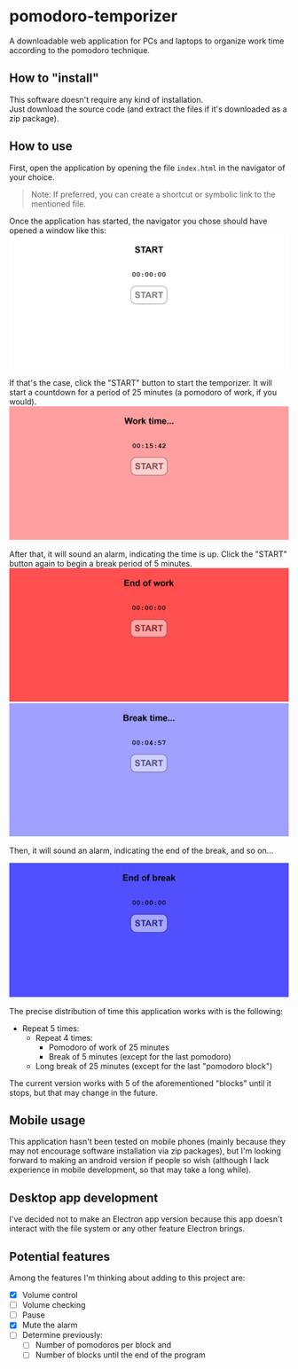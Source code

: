 # pomodoro-temporizer
A downloadable web application for PCs and laptops to organize work time according to the pomodoro technique.

## How to "install"
This software doesn't require any kind of installation.<br>
Just download the source code (and extract the files if it's downloaded as a zip package).

## How to use
First, open the application by opening the file `index.html` in the navigator of your choice.
> Note: If preferred, you can create a shortcut or symbolic link to the mentioned file.

Once the application has started, the navigator you chose should have opened a window like this:
![Screenshot of the start state](https://raw.githubusercontent.com/santiagodeolivera/pomodoro-temporizer/main/README-images/screenshot-start.jpg)

If that's the case, click the "START" button to start the temporizer. It will start a countdown for a period of 25 minutes (a pomodoro of work, if you would).<br>
![Screenshot of the work state](https://raw.githubusercontent.com/santiagodeolivera/pomodoro-temporizer/main/README-images/screenshot-work.jpg)

After that, it will sound an alarm, indicating the time is up. Click the "START" button again to begin a break period of 5 minutes.<br>
![Screenshot of the end of work state](https://raw.githubusercontent.com/santiagodeolivera/pomodoro-temporizer/main/README-images/screenshot-end-work.jpg)
![Screenshot of the break state](https://raw.githubusercontent.com/santiagodeolivera/pomodoro-temporizer/main/README-images/screenshot-break.jpg)

Then, it will sound an alarm, indicating the end of the break, and so on...

![Screenshot of the end of break state](https://raw.githubusercontent.com/santiagodeolivera/pomodoro-temporizer/main/README-images/screenshot-end-break.jpg)

The precise distribution of time this application works with is the following:
* Repeat 5 times:
	* Repeat 4 times:
		* Pomodoro of work of 25 minutes
		* Break of 5 minutes (except for the last pomodoro)
	* Long break of 25 minutes (except for the last "pomodoro block")

The current version works with 5 of the aforementioned "blocks" until it stops, but that may change in the future.

## Mobile usage

This application hasn't been tested on mobile phones (mainly because they may not encourage software installation via zip packages), but I'm looking forward to making an android version if people so wish (although I lack experience in mobile development, so that may take a long while).

## Desktop app development

I've decided not to make an Electron app version because this app doesn't interact with the file system or any other feature Electron brings.

## Potential features

Among the features I'm thinking about adding to this project are:

* [X] Volume control
* [ ] Volume checking
* [ ] Pause
* [X] Mute the alarm
* [ ] Determine previously:
	* [ ] Number of pomodoros per block and
	* [ ] Number of blocks until the end of the program

